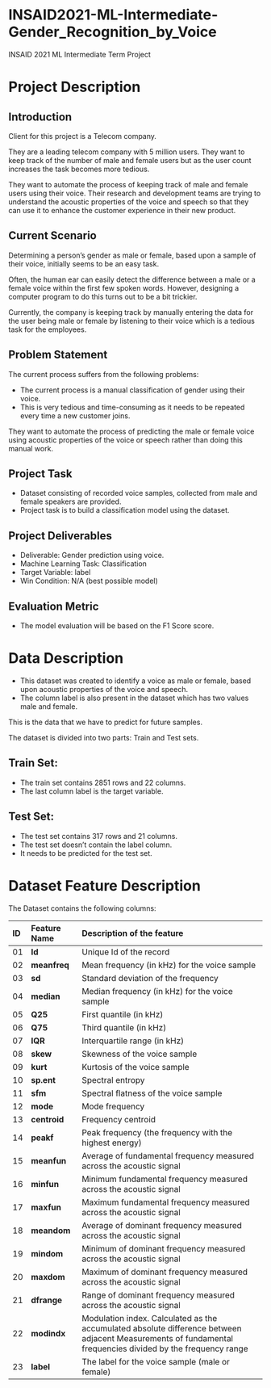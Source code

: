 # INSAID2021-ML-Intermediate-Gender_Recognition_by_Voice
INSAID 2021 ML Intermediate Term Project
# Project Description
## Introduction
Client for this project is a Telecom company.

They are a leading telecom company with 5 million users.
They want to keep track of the number of male and female users but as the user count increases the task becomes more tedious.

They want to automate the process of keeping track of male and female users using their voice.
Their research and development teams are trying to understand the acoustic properties of the voice and speech so that they can use it to enhance the customer experience in their new product.

## Current Scenario
Determining a person’s gender as male or female, based upon a sample of their voice, initially seems to be an easy task.

Often, the human ear can easily detect the difference between a male or a female voice within the first few spoken words.
However, designing a computer program to do this turns out to be a bit trickier.

Currently, the company is keeping track by manually entering the data for the user being male or female by listening to their voice which is a tedious task for the employees.

## Problem Statement
The current process suffers from the following problems:

* The current process is a manual classification of gender using their voice.
* This is very tedious and time-consuming as it needs to be repeated every time a new customer joins.

They want to automate the process of predicting the male or female voice using acoustic properties of the voice or speech rather than doing this manual work.

## Project Task
* Dataset consisting of recorded voice samples, collected from male and female speakers are provided.
* Project task is to build a classification model using the dataset.
## Project Deliverables
* Deliverable: Gender prediction using voice.
* Machine Learning Task: Classification
* Target Variable: label
* Win Condition: N/A (best possible model)
## Evaluation Metric
* The model evaluation will be based on the F1 Score score.
# Data Description
* This dataset was created to identify a voice as male or female, based upon acoustic properties of the voice and speech.
* The column label is also present in the dataset which has two values male and female.

This is the data that we have to predict for future samples.

The dataset is divided into two parts: Train and Test sets.

## Train Set:
* The train set contains 2851 rows and 22 columns.
* The last column label is the target variable.
## Test Set:
* The test set contains 317 rows and 21 columns.
* The test set doesn’t contain the label column.
* It needs to be predicted for the test set.

# Dataset Feature Description
The Dataset contains the following columns:

| ID | Feature Name | Description of the feature |
| :-- | :--| :--| 
|01| **Id**   | Unique Id of the record |
|02| **meanfreq**      | Mean frequency (in kHz) for the voice sample|
|03| **sd**        | Standard deviation of the frequency|
|04| **median**          | Median frequency (in kHz) for the voice sample|
|05| **Q25**      | First quantile (in kHz) |
|06| **Q75**           | Third quantile (in kHz)|
|07| **IQR**     | Interquartile range (in kHz) |
|08| **skew**     | Skewness of the voice sample|
|09| **kurt**        | Kurtosis of the voice sample                                         |
|10| **sp.ent**          | Spectral entropy                                   |
|11| **sfm**         | Spectral flatness of the voice sample  |
|12| **mode**     | Mode frequency                                   |
|13| **centroid**     | 	Frequency centroid                                  |
|14| **peakf**     | Peak frequency (the frequency with the highest energy)                                  |
|15| **meanfun**     | Average of fundamental frequency measured across the acoustic signal           |
|16| **minfun**     | Minimum fundamental frequency measured across the acoustic signal           |
|17| **maxfun**     | Maximum fundamental frequency measured across the acoustic signal                              |
|18| **meandom**     | Average of dominant frequency measured across the acoustic signal                                  |
|19| **mindom**     | Minimum of dominant frequency measured across the acoustic signal                                  |
|20| **maxdom**     | Maximum of dominant frequency measured across the acoustic signal                                  |
|21| **dfrange**     | Range of dominant frequency measured across the acoustic signal                                  |
|22| **modindx**     | Modulation index. Calculated as the accumulated absolute difference between adjacent Measurements of fundamental frequencies divided by the frequency range|
|23| **label**     | The label for the voice sample (male or female)|
